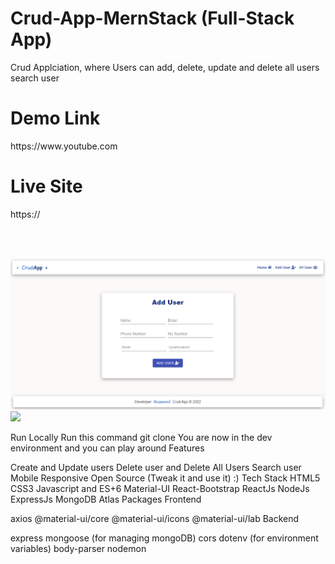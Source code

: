
<h1>Crud-App-MernStack (Full-Stack App)</h1>

Crud Applciation, where Users can add, delete, update and delete all users search user

<h1>Demo Link</h1>
https://www.youtube.com

<h1>Live Site</h1>
https://

<br /><br/>

<img src="https://github.com/muzi-official/Crud-App-MernStack/blob/master/Crudimg1.png" />

<img src="https://github.com/muzi-official/Crud-App-MernStac/blob/master/Crudimg2.png" />


Run Locally
Run this command git clone 
You are now in the dev environment and you can play around
Features

Create and Update users
Delete user and Delete All Users
Search user
Mobile Responsive
Open Source (Tweak it and use it) :)
Tech Stack
HTML5
CSS3
Javascript and ES+6
Material-UI
React-Bootstrap
ReactJs
NodeJs
ExpressJs
MongoDB Atlas
Packages
Frontend

axios
@material-ui/core
@material-ui/icons
@material-ui/lab
Backend

express
mongoose (for managing mongoDB)
cors
dotenv (for environment variables)
body-parser
nodemon
